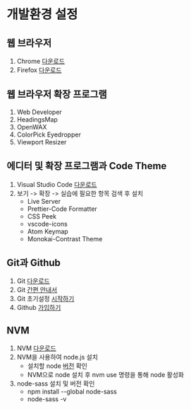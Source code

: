 
# 개발환경 설정
## 웹 브라우저
1. Chrome [다운로드](https://www.google.co.kr/chrome/index.html)  
2. Firefox [다운로드](https://www.mozilla.org/ko/firefox/new/)  

## 웹 브라우저 확장 프로그램
1. Web Developer  
2. HeadingsMap  
3. OpenWAX  
4. ColorPick Eyedropper  
5. Viewport Resizer  

## 에디터 및 확장 프로그램과 Code Theme
1. Visual Studio Code [다운로드](https://code.visualstudio.com/)
2. 보기 -> 확장 -> 실습에 필요한 항목 검색 후 설치  
   * Live Server   
   * Prettier-Code Formatter  
   * CSS Peek  
   * vscode-icons  
   * Atom Keymap   
   * Monokai-Contrast Theme 
   
## Git과 Github 
1. Git [다운로드](https://git-scm.com/downloads)
2. Git [간편 안내서](https://rogerdudler.github.io/git-guide/index.ko.html)  
3. Git 초기설정 [시작하기](https://goo.gl/hqYsPC)
4. Github [가입하기](https://github.com/)

## NVM 
1. NVM [다운로드](https://github.com/creationix/nvm)
2. NVM을 사용하여 node.js 설치  
   * 설치할 node [버전](https://nodejs.org/en/) 확인  
   * NVM으로 node 설치 후 nvm use 명령을 통해 node 활성화  
3. node-sass 설치 및 버전 확인
   * npm install --global node-sass 
   * node-sass -v  
